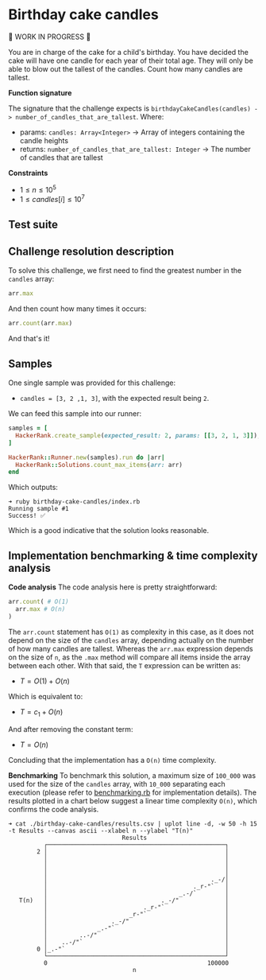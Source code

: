 # Birthday cake candles

🚧 WORK IN PROGRESS 🚧

You are in charge of the cake for a child's birthday. You have decided the cake will have one candle for each year of their total age. They will only be able to blow out the tallest of the candles. Count how many candles are tallest.

**Function signature**

The signature that the challenge expects is `birthdayCakeCandles(candles) -> number_of_candles_that_are_tallest`. Where:

- params: `candles: Array<Integer>` -> Array of integers containing the candle heights
- returns: `number_of_candles_that_are_tallest: Integer` -> The number of candles that are tallest


**Constraints**

- $1 \leq n \leq 10^{5}$
- $1 \leq candles[i] \leq 10^{7}$

## Test suite

## Challenge resolution description

To solve this challenge, we first need to find the greatest number in the `candles` array:

```ruby
arr.max
```

And then count how many times it occurs:

```ruby
arr.count(arr.max)
```

And that's it!

## Samples

One single sample was provided for this challenge:

- `candles = [3, 2 ,1, 3]`, with the expected result being `2`.

We can feed this sample into our runner:

```ruby
samples = [
  HackerRank.create_sample(expected_result: 2, params: [[3, 2, 1, 3]]),
]

HackerRank::Runner.new(samples).run do |arr|
  HackerRank::Solutions.count_max_items(arr: arr)
end
```

Which outputs:

```console
➜ ruby birthday-cake-candles/index.rb
Running sample #1
Success! ✅
```

Which is a good indicative that the solution looks reasonable.

## Implementation benchmarking & time complexity analysis

**Code analysis**
The code analysis here is pretty straightforward:

```ruby
arr.count( # O(1)
  arr.max # O(n)
)
```

The `arr.count` statement has `O(1)` as complexity in this case, as it does not depend on the size of the `candles` array, depending actually on the number of how many candles are tallest. Whereas the `arr.max` expression depends on the size of `n`, as the `.max` method will compare all items inside the array between each other.
With that said, the `T` expression can be written as:

- $T = O(1) + O(n)$

Which is equivalent to:

- $T = c_{1} + O(n)$

And after removing the constant term:

- $T = O(n)$

Concluding that the implementation has a `O(n)` time complexity.

**Benchmarking**
To benchmark this solution, a maximum size of `100_000` was used for the size of the `candles` array, with `10_000` separating each execution (please refer to [benchmarking.rb](./benchmark.rb) for implementation details). The results plotted in a chart below suggest a linear time complexity `O(n)`, which confirms the code analysis.

```console
➜ cat ./birthday-cake-candles/results.csv | uplot line -d, -w 50 -h 15 -t Results --canvas ascii --xlabel n --ylabel "T(n)"
                                Results
          ┌──────────────────────────────────────────────────┐
        2 │                                                  │
          │                                                  │
          │                                                  │
          │                                                  │
          │                                              ._-/│
          │                                         ._r-"`   │
          │                                     _.-/`        │
   T(n)   │                                ._-/"             │
          │                           ._r-"`                 │
          │                       _r-"`                      │
          │                  ._-/"                           │
          │              _.-"`                               │
          │         ..-/"                                    │
          │    ..-/"`                                        │
        0 │_.-"`                                             │
          └──────────────────────────────────────────────────┘
          0                                             100000
                                   n
```
